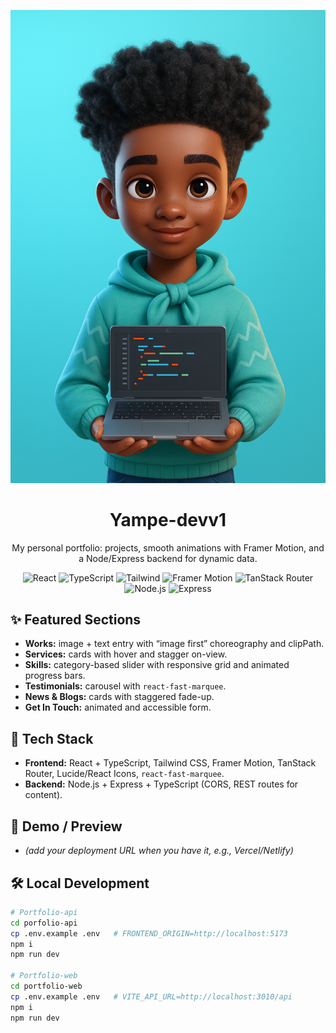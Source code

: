 <p align="center">
  <!-- Change the path when uploading the image to your repo -->
  <img src="/portfolio-web/public/images/avatar/junger_pro.png" alt="Yampe.dev – Portfolio" width="980" />
</p>

<h1 align="center">Yampe-devv1</h1>

<p align="center">
  My personal portfolio: projects, smooth animations with Framer Motion, and a Node/Express backend for dynamic data.
</p>

<p align="center">
  <!-- Main stack badges -->
  <img alt="React" src="https://img.shields.io/badge/React-18-61DAFB?logo=react&logoColor=0A0A0A">
  <img alt="TypeScript" src="https://img.shields.io/badge/TypeScript-5-3178C6?logo=typescript&logoColor=white">
  <img alt="Tailwind" src="https://img.shields.io/badge/Tailwind-3-38B2AC?logo=tailwindcss&logoColor=white">
  <img alt="Framer Motion" src="https://img.shields.io/badge/Framer%20Motion-🎞-000000?logo=framer&logoColor=white">
  <img alt="TanStack Router" src="https://img.shields.io/badge/TanStack%20Router-FF4154?logo=reactrouter&logoColor=white">
  <img alt="Node.js" src="https://img.shields.io/badge/Node.js-18-339933?logo=node.js&logoColor=white">
  <img alt="Express" src="https://img.shields.io/badge/Express-4-000000?logo=express&logoColor=white">
</p>

## ✨ Featured Sections
- **Works:** image + text entry with “image first” choreography and clipPath.
- **Services:** cards with hover and stagger on-view.
- **Skills:** category-based slider with responsive grid and animated progress bars.
- **Testimonials:** carousel with `react-fast-marquee`.
- **News & Blogs:** cards with staggered fade-up.
- **Get In Touch:** animated and accessible form.

## 🧰 Tech Stack
- **Frontend:** React + TypeScript, Tailwind CSS, Framer Motion, TanStack Router, Lucide/React Icons, `react-fast-marquee`.
- **Backend:** Node.js + Express + TypeScript (CORS, REST routes for content).

## 🚀 Demo / Preview
- *(add your deployment URL when you have it, e.g., Vercel/Netlify)*

## 🛠️ Local Development
```bash
# Portfolio-api
cd porfolio-api
cp .env.example .env   # FRONTEND_ORIGIN=http://localhost:5173
npm i
npm run dev

# Portfolio-web
cd portfolio-web
cp .env.example .env   # VITE_API_URL=http://localhost:3010/api
npm i
npm run dev
